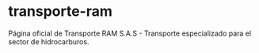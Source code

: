 # transporte-ram
Página oficial de Transporte RAM S.A.S - Transporte especializado para el sector de hidrocarburos.

